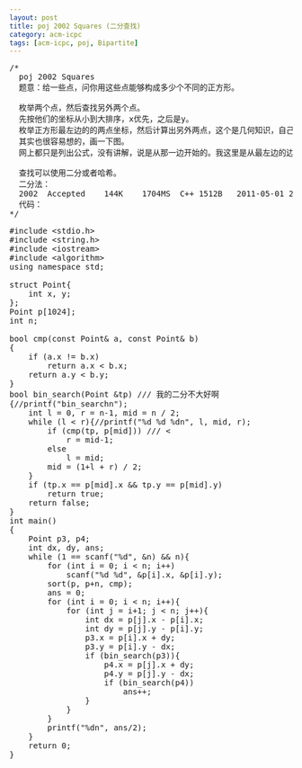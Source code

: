 ```yaml
---
layout: post
title: poj 2002 Squares (二分查找)
category: acm-icpc
tags: [acm-icpc, poj, Bipartite]
---
```


<pre>/*
  poj 2002 Squares
  题意：给一些点，问你用这些点能够构成多少个不同的正方形。
  
  枚举两个点，然后查找另外两个点。
  先按他们的坐标从小到大排序，x优先，之后是y。
  枚举正方形最左边的的两点坐标，然后计算出另外两点，这个是几何知识，自己想一下吧。
  其实也很容易想的，画一下图。
  网上都只是列出公式，没有讲解，说是从那一边开始的。我这里是从最左边的边找另外两点。
  
  查找可以使用二分或者哈希。
  二分法：
  2002	Accepted	144K	1704MS	C++	1512B	2011-05-01 23:45:51
  代码：
*/</pre>
<!--more-->
<pre>
#include &lt;stdio.h&gt;
#include &lt;string.h&gt;
#include &lt;iostream&gt;
#include &lt;algorithm&gt;
using namespace std;

struct Point{
    int x, y;
};
Point p[1024];
int n;

bool cmp(const Point&amp; a, const Point&amp; b)
{
    if (a.x != b.x)
        return a.x &lt; b.x;
    return a.y &lt; b.y;
}
bool bin_search(Point &amp;tp) /// 我的二分不大好啊
{//printf("bin_searchn");
    int l = 0, r = n-1, mid = n / 2;
    while (l &lt; r){//printf("%d %d %dn", l, mid, r);
        if (cmp(tp, p[mid])) /// &lt;
            r = mid-1;
        else
            l = mid;
        mid = (1+l + r) / 2;
    }
    if (tp.x == p[mid].x &amp;&amp; tp.y == p[mid].y)
        return true;
    return false;
}
int main()
{
    Point p3, p4;                
    int dx, dy, ans;
    while (1 == scanf("%d", &amp;n) &amp;&amp; n){
        for (int i = 0; i &lt; n; i++)
            scanf("%d %d", &amp;p[i].x, &amp;p[i].y);
        sort(p, p+n, cmp);
        ans = 0;
        for (int i = 0; i &lt; n; i++){
            for (int j = i+1; j &lt; n; j++){
                int dx = p[j].x - p[i].x;
                int dy = p[j].y - p[i].y;
                p3.x = p[i].x + dy;
                p3.y = p[i].y - dx;
                if (bin_search(p3)){
                    p4.x = p[j].x + dy;
                    p4.y = p[j].y - dx;
                    if (bin_search(p4))
                        ans++;               
                }
            }
        }
        printf("%dn", ans/2);
    }
    return 0;
}</pre>
